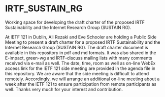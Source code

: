 # IRTF_SUSTAIN_RG
Working space for developing the draft charter of the proposed IRTF Sustainability and the Internet Research Group (SUSTAIN RG).

At IETF 121 in Dublin, Ali Rezaki and Eve Schooler are holding a Public Side Meeting to present a draft charter for a proposed IRTF Sustainability and the Internet Research Group (SUSTAIN RG). The draft charter document is available in this repository in pdf and md formats. It was also shared in the E-impact, green-wg and IRTF-discuss mailing lists with many comments received via e-mail as well. 
The date, time, room as well as on-line WebEx access link for the IETF 121 side meeting are provided in the agenda file in this repository.
We are aware that the side meeting is difficult to attend remotely. Accordingly, we will arrange an additional on-line meeting about a week after the IETF 121 to ensure participation from remote participants as well.
Thanks very much for your interest and contribution.

